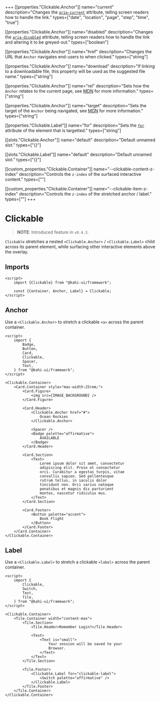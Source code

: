 +++
[[properties."Clickable.Anchor"]]
name="current"
description="Changes the [`aria-current`](https://www.digitala11y.com/aria-current-state) attribute, telling screen readers how to handle the link."
types=["date", "location", "page", "step", "time", "true"]

[[properties."Clickable.Anchor"]]
name="disabled"
description="Changes the [`aria-disabled`](https://www.digitala11y.com/aria-disabled-state) attribute, telling screen readers how to handle the link and altering it to be greyed-out."
types=["boolean"]

[[properties."Clickable.Anchor"]]
name="href"
description="Changes the URL that `Anchor` navigates end-users to when clicked."
types=["string"]

[[properties."Clickable.Anchor"]]
name="download"
description="If linking to a downloadable file, this property will be used as the suggested file name."
types=["string"]

[[properties."Clickable.Anchor"]]
name="rel"
description="Sets how the `Anchor` relates to the current page, see [MDN](https://developer.mozilla.org/en-US/docs/Web/HTML/Element/a#attr-rel) for more information."
types=["string"]

[[properties."Clickable.Anchor"]]
name="target"
description="Sets the target of the `Anchor` being navigated, see [MDN](https://developer.mozilla.org/en-US/docs/Web/HTML/Element/a#attr-target) for more information."
types=["string"]

[[properties."Clickable.Label"]]
name="for"
description="Sets the [`for`](https://developer.mozilla.org/en-US/docs/Web/HTML/Element/label#attr-for) attribute of the element that is targetted."
types=["string"]

[[slots."Clickable.Anchor"]]
name="default"
description="Default unnamed slot."
types=["{}"]

[[slots."Clickable.Label"]]
name="default"
description="Default unnamed slot."
types=["{}"]

[[custom_properties."Clickable.Container"]]
name="--clickable-content-z-index"
description="Controls the `z-index` of the surfaced interactive content."
types=["<integer>"]

[[custom_properties."Clickable.Container"]]
name="--clickable-item-z-index"
description="Controls the `z-index` of the stretched anchor / label."
types=["<integer>"]
+++

# Clickable

> **NOTE**: Introduced feature in `v0.4.3`.

`Clickable` stretches a nested `<Clickable.Anchor>` / `<Clickable.Label>` child across its parent element, while surfacing other interactive elements above the overlay.

## Imports

```svelte {title="Clickable Imports"}
<script>
    import {Clickable} from "@kahi-ui/framework";

    const {Container, Anchor, Label} = Clickable;
</script>
```

## Anchor

Use a `<Clickable.Anchor>` to stretch a clickable `<a>` across the parent container.

```svelte {title="Clickable Anchor" mode="repl"}
<script>
    import {
        Badge,
        Button,
        Card,
        Clickable,
        Spacer,
        Text,
    } from "@kahi-ui/framework";
</script>

<Clickable.Container>
    <Card.Container style="max-width:25rem;">
        <Card.Figure>
            <img src={IMAGE_BACKGROUND} />
        </Card.Figure>

        <Card.Header>
            <Clickable.Anchor href="#">
                Ocean Rockies
            </Clickable.Anchor>

            <Spacer />
            <Badge palette="affirmative">
                AVAILABLE
            </Badge>
        </Card.Header>

        <Card.Section>
            <Text>
                Lorem ipsum dolor sit amet, consectetur
                adipiscing elit. Proin et consectetur
                orci. Curabitur a egestas turpis, vitae
                convallis sapien. Sed pellentesque
                rutrum tellus, in iaculis dolor
                tincidunt non. Orci varius natoque
                penatibus et magnis dis parturient
                montes, nascetur ridiculus mus.
            </Text>
        </Card.Section>

        <Card.Footer>
            <Button palette="accent">
                Book Flight
            </Button>
        </Card.Footer>
    </Card.Container>
</Clickable.Container>
```

## Label

Use a `<Clickable.Label>` to stretch a clickable `<label>` across the parent container.

```svelte {title="Clickable Label" mode="repl"}
<script>
    import {
        Clickable,
        Switch,
        Text,
        Tile,
    } from "@kahi-ui/framework";
</script>

<Clickable.Container>
    <Tile.Container width="content-max">
        <Tile.Section>
            <Tile.Header>Remember Login?</Tile.Header>

            <Text>
                <Text is="small">
                    Your session will be saved to your
                    Browser.
                </Text>
            </Text>
        </Tile.Section>

        <Tile.Footer>
            <Clickable.Label for="clickable-label">
                <Switch palette="affirmative" />
            </Clickable.Label>
        </Tile.Footer>
    </Tile.Container>
</Clickable.Container>
```
